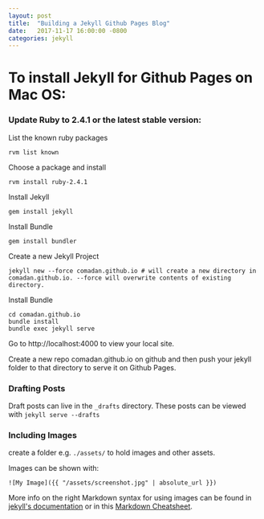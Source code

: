 ```yaml
---
layout: post
title:  "Building a Jekyll Github Pages Blog"
date:   2017-11-17 16:00:00 -0800
categories: jekyll
---
```


# To install Jekyll for Github Pages on Mac OS:

### Update Ruby to 2.4.1 or the latest stable version:

List the known ruby packages
```
rvm list known
```

Choose a package and install
```
rvm install ruby-2.4.1
```

Install Jekyll
```
gem install jekyll
```

Install Bundle
```
gem install bundler
```

Create a new Jekyll Project
```
jekyll new --force comadan.github.io # will create a new directory in comadan.github.io. --force will overwrite contents of existing directory.
```

Install Bundle
```
cd comadan.github.io
bundle install
bundle exec jekyll serve
```

Go to http://localhost:4000 to view your local site.

Create a new repo comadan.github.io on github and then push your jekyll folder to that directory to serve it on Github Pages.

### Drafting Posts

Draft posts can live in the `_drafts` directory. These posts can be viewed with `jekyll serve --drafts`

### Including Images

create a folder e.g. `./assets/` to hold images and other assets.

Images can be shown with:
```
![My Image]({{ "/assets/screenshot.jpg" | absolute_url }})
```

More info on the right Markdown syntax for using images can be found in [jekyll's documentation](https://jekyllrb.com/docs/posts/) or in this [Markdown Cheatsheet](https://github.com/adam-p/markdown-here/wiki/Markdown-Cheatsheet).